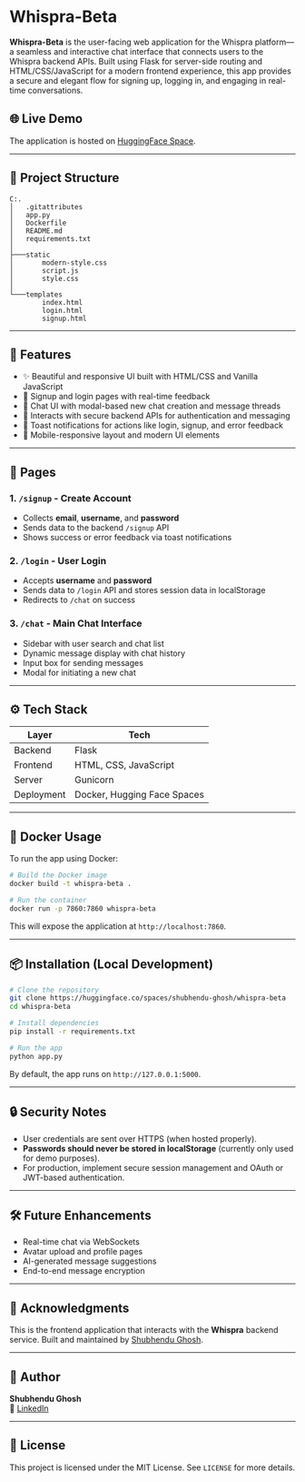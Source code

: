 # Whispra-Beta

**Whispra-Beta** is the user-facing web application for the Whispra platform—a seamless and interactive chat interface that connects users to the Whispra backend APIs. Built using Flask for server-side routing and HTML/CSS/JavaScript for a modern frontend experience, this app provides a secure and elegant flow for signing up, logging in, and engaging in real-time conversations.

## 🌐 Live Demo

The application is hosted on [HuggingFace Space](https://shubhendu-ghosh-whispra-beta.hf.space).

---

## 📁 Project Structure

```
C:.
│   .gitattributes
│   app.py
│   Dockerfile
│   README.md
│   requirements.txt
│
├───static
│       modern-style.css
│       script.js
│       style.css
│
└───templates
        index.html
        login.html
        signup.html
```

---

## 🚀 Features

- ✨ Beautiful and responsive UI built with HTML/CSS and Vanilla JavaScript
- 🔐 Signup and login pages with real-time feedback
- 💬 Chat UI with modal-based new chat creation and message threads
- 🔁 Interacts with secure backend APIs for authentication and messaging
- 🔔 Toast notifications for actions like login, signup, and error feedback
- 📱 Mobile-responsive layout and modern UI elements

---

## 📜 Pages

### 1. `/signup` - Create Account
- Collects **email**, **username**, and **password**
- Sends data to the backend `/signup` API
- Shows success or error feedback via toast notifications

### 2. `/login` - User Login
- Accepts **username** and **password**
- Sends data to `/login` API and stores session data in localStorage
- Redirects to `/chat` on success

### 3. `/chat` - Main Chat Interface
- Sidebar with user search and chat list
- Dynamic message display with chat history
- Input box for sending messages
- Modal for initiating a new chat

---

## ⚙️ Tech Stack

| Layer       | Tech                      |
|-------------|---------------------------|
| Backend     | Flask                     |
| Frontend    | HTML, CSS, JavaScript     |
| Server      | Gunicorn                  |
| Deployment  | Docker, Hugging Face Spaces |

---

## 🐳 Docker Usage

To run the app using Docker:

```bash
# Build the Docker image
docker build -t whispra-beta .

# Run the container
docker run -p 7860:7860 whispra-beta
```

This will expose the application at `http://localhost:7860`.

---

## 📦 Installation (Local Development)

```bash
# Clone the repository
git clone https://huggingface.co/spaces/shubhendu-ghosh/whispra-beta
cd whispra-beta

# Install dependencies
pip install -r requirements.txt

# Run the app
python app.py
```

By default, the app runs on `http://127.0.0.1:5000`.

---

## 🔒 Security Notes

- User credentials are sent over HTTPS (when hosted properly).
- **Passwords should never be stored in localStorage** (currently only used for demo purposes).
- For production, implement secure session management and OAuth or JWT-based authentication.

---

## 🛠️ Future Enhancements

- Real-time chat via WebSockets
- Avatar upload and profile pages
- AI-generated message suggestions
- End-to-end message encryption

---

## 🙌 Acknowledgments

This is the frontend application that interacts with the **Whispra** backend service. Built and maintained by [Shubhendu Ghosh](https://github.com/shubhendu-ghosh-DS).

---

## 👤 Author

**Shubhendu Ghosh**  
🔗 [LinkedIn](https://www.linkedin.com/in/shubhendu-ghosh-ds/)

---

## 📄 License

This project is licensed under the MIT License. See `LICENSE` for more details.

